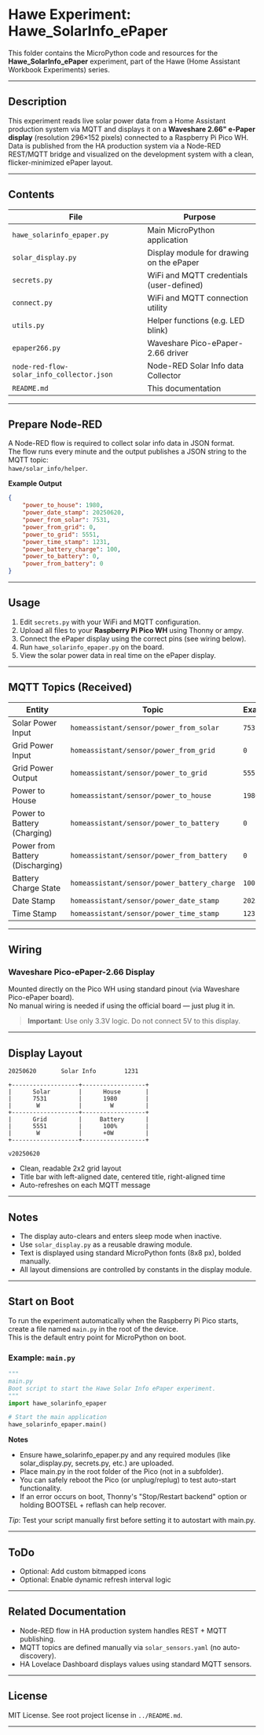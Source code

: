 # Hawe Experiment: Hawe_SolarInfo_ePaper

This folder contains the MicroPython code and resources for the **Hawe_SolarInfo_ePaper** experiment, part of the Hawe (Home Assistant Workbook Experiments) series.

---

## Description

This experiment reads live solar power data from a Home Assistant production system via MQTT and displays it on a **Waveshare 2.66" e-Paper display** (resolution 296×152 pixels) connected to a Raspberry Pi Pico WH.  
Data is published from the HA production system via a Node-RED REST/MQTT bridge and visualized on the development system with a clean, flicker-minimized ePaper layout.

---

## Contents

| File                                      | Purpose                                             |
|-------------------------------------------|-----------------------------------------------------|
| `hawe_solarinfo_epaper.py`                | Main MicroPython application                        |
| `solar_display.py`                        | Display module for drawing on the ePaper            |
| `secrets.py`                              | WiFi and MQTT credentials (user-defined)            |
| `connect.py`                              | WiFi and MQTT connection utility                    |
| `utils.py`                                | Helper functions (e.g. LED blink)                   |
| `epaper266.py`                            | Waveshare Pico-ePaper-2.66 driver                   |
| `node-red-flow-solar_info_collector.json` | Node-RED Solar Info data Collector                  |
| `README.md`                               | This documentation                                  |

---

## Prepare Node-RED

A Node-RED flow is required to collect solar info data in JSON format.  
The flow runs every minute and the output publishes a JSON string to the MQTT topic:  
`hawe/solar_info/helper`.

**Example Output**
```json
{
    "power_to_house": 1980,
    "power_date_stamp": 20250620,
    "power_from_solar": 7531,
    "power_from_grid": 0,
    "power_to_grid": 5551,
    "power_time_stamp": 1231,
    "power_battery_charge": 100,
    "power_to_battery": 0,
    "power_from_battery": 0
}
```

---

## Usage

1. Edit `secrets.py` with your WiFi and MQTT configuration.
2. Upload all files to your **Raspberry Pi Pico WH** using Thonny or ampy.
3. Connect the ePaper display using the correct pins (see wiring below).
4. Run `hawe_solarinfo_epaper.py` on the board.
5. View the solar power data in real time on the ePaper display.

---

## MQTT Topics (Received)

| Entity                           | Topic                                        | Example    |
|----------------------------------|----------------------------------------------|------------|
| Solar Power Input                | `homeassistant/sensor/power_from_solar`      | `7531`     |
| Grid Power Input                 | `homeassistant/sensor/power_from_grid`       | `0`        |
| Grid Power Output                | `homeassistant/sensor/power_to_grid`         | `5551`     |
| Power to House                   | `homeassistant/sensor/power_to_house`        | `1980`     |
| Power to Battery (Charging)      | `homeassistant/sensor/power_to_battery`      | `0`        |
| Power from Battery (Discharging) | `homeassistant/sensor/power_from_battery`    | `0`        |
| Battery Charge State             | `homeassistant/sensor/power_battery_charge`  | `100`      |
| Date Stamp                       | `homeassistant/sensor/power_date_stamp`      | `20250620` |
| Time Stamp                       | `homeassistant/sensor/power_time_stamp`      | `1231`     |

---

## Wiring

### Waveshare Pico-ePaper-2.66 Display

Mounted directly on the Pico WH using standard pinout (via Waveshare Pico-ePaper board).  
No manual wiring is needed if using the official board — just plug it in.

> **Important**: Use only 3.3V logic. Do not connect 5V to this display.

---

## Display Layout

```
20250620       Solar Info        1231

+-------------------+------------------+
|      Solar        |      House       |
|      7531         |      1980        |
|       W           |        W         |
+-------------------+------------------+
|      Grid         |     Battery      |
|      5551         |      100%        |
|       W           |      +0W         |
+-------------------+------------------+

v20250620
```

- Clean, readable 2x2 grid layout
- Title bar with left-aligned date, centered title, right-aligned time
- Auto-refreshes on each MQTT message

---

## Notes

- The display auto-clears and enters sleep mode when inactive.
- Use `solar_display.py` as a reusable drawing module.
- Text is displayed using standard MicroPython fonts (8x8 px), bolded manually.
- All layout dimensions are controlled by constants in the display module.

---

## Start on Boot

To run the experiment automatically when the Raspberry Pi Pico starts, create a file named `main.py` in the root of the device.  
This is the default entry point for MicroPython on boot.

### Example: `main.py`

```python
"""
main.py
Boot script to start the Hawe Solar Info ePaper experiment.
"""
import hawe_solarinfo_epaper

# Start the main application
hawe_solarinfo_epaper.main()
```

**Notes**

- Ensure hawe_solarinfo_epaper.py and any required modules (like solar_display.py, secrets.py, etc.) are uploaded.
- Place main.py in the root folder of the Pico (not in a subfolder).
- You can safely reboot the Pico (or unplug/replug) to test auto-start functionality.
- If an error occurs on boot, Thonny's "Stop/Restart backend" option or holding BOOTSEL + reflash can help recover.

*Tip*: Test your script manually first before setting it to autostart with main.py.

---

## ToDo

- Optional: Add custom bitmapped icons
- Optional: Enable dynamic refresh interval logic

---

## Related Documentation

- Node-RED flow in HA production system handles REST + MQTT publishing.
- MQTT topics are defined manually via `solar_sensors.yaml` (no auto-discovery).
- HA Lovelace Dashboard displays values using standard MQTT sensors.

---

## License

MIT License. See root project license in `../README.md`.

---

